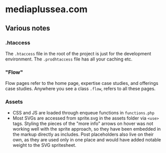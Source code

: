 # mediaplussea.com

## Various notes

### .htaccess

The `.htaccess` file in the root of the project is just for the development environment. The `.prodhtaccess` file has all your caching etc.

### "Flow"

Flow pages refer to the home page, expertise case studies, and offerings case studies. Anywhere you see a class `.flow`, refers to all these pages.

### Assets

* CSS and JS are loaded through enqueue functions in `functions.php`
* Most SVGs are accessed from sprite.svg in the assets folder via `<use>` tags. Styling the pieces of the "more info" arrows on hover was not working well with the sprite approach, so they have been embedded in the markup directly as includes. Post placeholders also live on their own, as they are used only in one place and would have added notable weight to the SVG spritesheet.